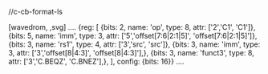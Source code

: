 //c-cb-format-ls

[wavedrom, ,svg]
....
{reg: [
{bits: 2, name: 'op', type: 8, attr: ['2','C1', 'C1']},
{bits: 5, name: 'imm', type: 3, attr: ['5','offset[7:6|2:1|5]', 'offset[7:6|2:1|5]']},
{bits: 3, name: 'rs1′',     type: 4, attr: ['3','src', 'src']},
{bits: 3, name: 'imm',    type: 3, attr: ['3','offset[8|4:3]', 'offset[8|4:3]'],},
{bits: 3, name: 'funct3',    type: 8, attr: ['3','C.BEQZ', 'C.BNEZ'],},
], config: {bits: 16}}
....
